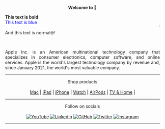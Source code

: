 <p align="center"> <b> Welcome to  </b></p>
 
<p> <b> This text is bold </b> <br> <span style="color:#0000FF;"> This text is blue </span> <br> <marquee> This text moves </marquee> <br> And this text is normal🤓! </p>
<br>
 
<p align="justify">Apple Inc. is an American multinational technology company that specializes in consumer electronics, computer software, and online services. Apple is the world's largest technology company by revenue and, since January 2021, the world's most valuable company.</p>

<hr>

<p align="center">
Shop products <br><br>
<a href="https://www.apple.com/mac/" target="_blank">Mac</a> | 
<a href="https://www.apple.com/mac/" target="_blank">iPad</a> | 
<a href="https://www.apple.com/mac/" target="_blank">iPhone</a> | 
<a href="https://www.apple.com/mac/" target="_blank">Watch</a> | 
<a href="https://www.apple.com/mac/" target="_blank">AirPods</a> | 
<a href="https://www.apple.com/mac/" target="_blank">TV & Home</a> | 
</p>

<hr>
<p align="center">
Follow on socials <br><br>
<a href="https://www.youtube.com/user/Apple/videos" target="_blank"><img alt="YouTube" src="https://img.shields.io/badge/Apple-%23FF0000.svg?style=for-the-badge&logo=YouTube&logoColor=white"/></a>
<a href="https://www.linkedin.com/company/apple" target="_blank"><img alt="LinkedIn" src="https://img.shields.io/badge/apple-%230077B5.svg?style=for-the-badge&logo=linkedin&logoColor=white"/></a>
<a href="https://github.com/apple"><img alt="GitHub" src="https://img.shields.io/badge/apple-%23121011.svg?style=for-the-badge&logo=github&logoColor=white"/></a>
<a href="https://twitter.com/apple" target="_blank"><img alt="Twitter" src="https://img.shields.io/badge/Apple-%231DA1F2.svg?style=for-the-badge&logo=Twitter&logoColor=white"/></a>
<a href="https://www.instagram.com/apple/" target="_blank"><img alt="Instagram" src="https://img.shields.io/badge/apple-%23E4405F.svg?style=for-the-badge&logo=Instagram&logoColor=white"/></a>
</p>
  
  <hr>
  
